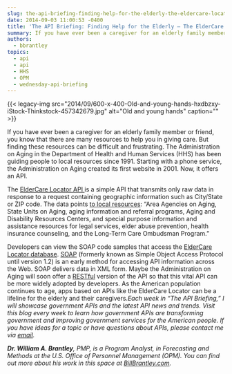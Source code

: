 ```yaml
---
slug: the-api-briefing-finding-help-for-the-elderly-the-eldercare-locator-api
date: 2014-09-03 11:00:53 -0400
title: 'The API Briefing: Finding Help for the Elderly – The ElderCare Locator API'
summary: If you have ever been a caregiver for an elderly family member or friend, you know that there are many resources to help you in giving care. But finding these resources can be difficult and frustrating. The Administration on Aging in the Department of Health and Human Services (HHS) has been guiding people to local
authors:
  - bbrantley
topics:
  - api
  - api
  - HHS
  - OPM
  - wednesday-api-briefing
---
```


{{< legacy-img src="2014/09/600-x-400-Old-and-young-hands-hxdbzxy-iStock-Thinkstock-457342679.jpg" alt="Old and young hands" caption="" >}} 

If you have ever been a caregiver for an elderly family member or friend, you know that there are many resources to help you in giving care. But finding these resources can be difficult and frustrating. The Administration on Aging in the Department of Health and Human Services (HHS) has been guiding people to local resources since 1991. Starting with a phone service, the Administration on Aging created its first website in 2001. Now, it offers an API.

The <a href="http://www.eldercare.gov/Eldercare.NET/Public/Site_Utilities/API_Reg/API_Registration.aspx" target="_blank">ElderCare Locator API </a>is a simple API that transmits only raw data in response to a request containing geographic information such as City/State or ZIP code. The data points <a href="http://eldercare.gov/Eldercare.NET/Public/About/Database.aspx" target="_blank">to local resources</a>: “Area Agencies on Aging, State Units on Aging, aging information and referral programs, Aging and Disability Resources Centers, and special purpose information and assistance resources for legal services, elder abuse prevention, health insurance counseling, and the Long-Term Care Ombudsman Program.”

Developers can view the SOAP code samples that access the <a href="http://www.eldercare.gov/Eldercare.NET/WebServices/EldercareData/ec_search.asmx" target="_blank">ElderCare Locator database</a>. <a href="http://en.wikipedia.org/wiki/SOAP" target="_blank">SOAP</a> (formerly known as Simple Object Access Protocol until version 1.2) is an early method for accessing API information across the Web. SOAP delivers data in XML form. Maybe the Administration on Aging will soon offer a <a href="http://en.wikipedia.org/wiki/Representational_state_transfer" target="_blank">RESTful</a> version of the API so that this vital API can be more widely adopted by developers. As the American population continues to age, apps based on APIs like the ElderCare Locator can be a lifeline for the elderly and their caregivers._Each week in “The API Briefing,” I will showcase government APIs and the latest API news and trends. Visit this blog every week to learn how government APIs are transforming government and improving government services for the American people. If you have ideas for a topic or have questions about APIs, please contact me via_ [_email_](mailto:%20William.Brantley@opm.gov)_._

**_Dr. William A. Brantley_**_, PMP, is a Program Analyst, in Forecasting and Methods at the U.S. Office of Personnel Management (OPM). You can find out more about his work in this space at_ [_BillBrantley.com_](http://billbrantley.com/)_._

<div class="copyIcon copy0">
</div>

<div class="pasteIcon paste0">
</div>

<div class="notifyIcon">
</div>